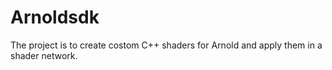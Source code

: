 # Arnoldsdk
The project is to create costom C++ shaders for Arnold and apply them in a shader network.
